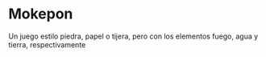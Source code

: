 # Mokepon
Un juego estilo piedra, papel o tijera, pero con los elementos fuego, agua y tierra, respectivamente

